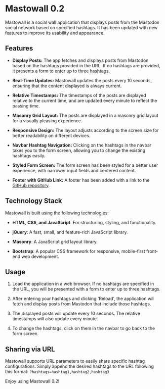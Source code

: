 # Mastowall 0.2

Mastowall is a social wall application that displays posts from the Mastodon social network based on specified hashtags. It has been updated with new features to improve its usability and appearance.

## Features

- **Display Posts:** The app fetches and displays posts from Mastodon based on the hashtags provided in the URL. If no hashtags are provided, it presents a form to enter up to three hashtags.

- **Real-Time Updates:** Mastowall updates the posts every 10 seconds, ensuring that the content displayed is always current.

- **Relative Timestamps:** The timestamps of the posts are displayed relative to the current time, and are updated every minute to reflect the passing time.

- **Masonry Grid Layout:** The posts are displayed in a masonry grid layout for a visually pleasing experience. 

- **Responsive Design:** The layout adjusts according to the screen size for better readability on different devices.

- **Navbar Hashtag Navigation:** Clicking on the hashtags in the navbar takes you to the form screen, allowing you to change the existing hashtags easily.

- **Styled Form Screen:** The form screen has been styled for a better user experience, with narrower input fields and centered content.

- **Footer with GitHub Link:** A footer has been added with a link to the [GitHub repository](https://github.com/rstockm/mastowall).

## Technology Stack

Mastowall is built using the following technologies:

- **HTML, CSS, and JavaScript**: For structuring, styling, and functionality.

- **jQuery**: A fast, small, and feature-rich JavaScript library.

- **Masonry**: A JavaScript grid layout library.

- **Bootstrap**: A popular CSS framework for responsive, mobile-first front-end web development.

## Usage

1. Load the application in a web browser. If no hashtags are specified in the URL, you will be presented with a form to enter up to three hashtags.

2. After entering your hashtags and clicking 'Reload', the application will fetch and display posts from Mastodon that include those hashtags.

3. The displayed posts will update every 10 seconds. The relative timestamps will also update every minute.

4. To change the hashtags, click on them in the navbar to go back to the form screen.

## Sharing via URL

Mastowall supports URL parameters to easily share specific hashtag configurations. Simply append the desired hashtags to the URL following this format: `?hashtags=hashtag1,hashtag2,hashtag3`

Enjoy using Mastowall 0.2!
